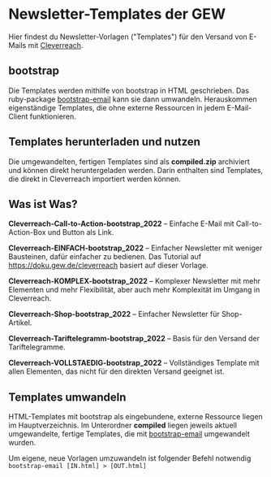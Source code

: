 # Newsletter-Templates der GEW
Hier findest du Newsletter-Vorlagen ("Templates") für den Versand von E-Mails mit [Cleverreach](https://www.cleverreach.de).

## bootstrap
Die Templates werden mithilfe von bootstrap in HTML geschrieben. Das ruby-package [bootstrap-email](https://github.com/bootstrap-email/bootstrap-email) kann sie dann umwandeln. Herauskommen eigenständige Templates, die ohne externe Ressourcen in jedem E-Mail-Client funktionieren.

## Templates herunterladen und nutzen
Die umgewandelten, fertigen Templates sind als **compiled.zip** archiviert und können direkt heruntergeladen werden. Darin enthalten sind Templates, die direkt in Cleverreach importiert werden können.

## Was ist Was?
**Cleverreach-Call-to-Action-bootstrap_2022** – Einfache E-Mail mit Call-to-Action-Box und Button als Link.

**Cleverreach-EINFACH-bootstrap_2022** – Einfacher Newsletter mit weniger Bausteinen, dafür einfacher zu bedienen. Das Tutorial auf https://doku.gew.de/cleverreach basiert auf dieser Vorlage.

**Cleverreach-KOMPLEX-bootstrap_2022** – Komplexer Newsletter mit mehr Elementen und mehr Flexibilität, aber auch mehr Komplexität im Umgang in Cleverreach.

**Cleverreach-Shop-bootstrap_2022** – Einfacher Newsletter für Shop-Artikel.

**Cleverreach-Tariftelegramm-bootstrap_2022** – Basis für den Versand der Tariftelegramme.

**Cleverreach-VOLLSTAEDIG-bootstrap_2022** – Vollständiges Template mit allen Elementen, das nicht für den direkten Versand geeignet ist.

## Templates umwandeln
HTML-Templates mit bootstrap als eingebundene, externe Ressource liegen im Hauptverzeichnis. Im Unterordner **compiled** liegen jeweils aktuell umgewandelte, fertige Templates, die mit [bootstrap-email](https://github.com/bootstrap-email/bootstrap-email) umgewandelt wurden.

Um eigene, neue Vorlagen umzuwandeln ist folgender Befehl notwendig
`bootstrap-email [IN.html] > [OUT.html]`
